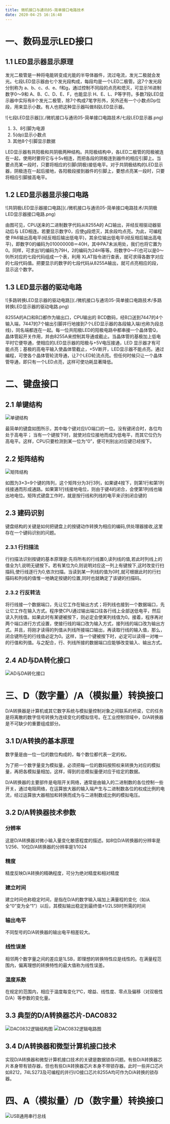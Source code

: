```yaml
---
title: 微机接口与通讯05-简单接口电路技术
date: 2020-04-25 16:16:48
---
```


# 一、数码显示LED接口

## 1.1 LED显示器显示原理

发光二极管是一种将电能转变成光能的半导体器件，流过电流，发光二极就会发光。七段LED显示器由七个发光段构成，每段均是一个LED二极管。这7个发光段分别称为 a、b、c、d、e、f和g，通过控制不同段的点亮和熄灭，可显示16进制数字0～9和 A、B、C、D、E、F，也能显示 H、E、L、P等字符。多数7段LED显示器中实际有8个发光二极管，除7个构成7笔字形外，另外还有一个小数点Dp位段，用来显示小数。有人也把这种显示器叫做8段LED显示器。

![七段LED显示器]](./微机接口与通讯05-简单接口电路技术/七段LED显示器.png)

1. 3、8引脚为电源
2. 5(dp)显示小数点
3. 其他8个引脚显示数据

LED显示器有共阳极和共阴极两种结构。共阳极结构中，各LED二极管的阳极被连在一起，使用时要将它与十5v相连，而把各段的阴极连到器件的相应引脚上。当要点亮某一段时，只要将相应的引脚(阴极)接低电平。对于共阴极结构的LED显示器，阴极连在一起后接地，各阳极段接到器件的引脚上，要想点亮某一段时，只要将相应引脚接高电平。

## 1.2 LED显示器显示接口电路

![共阴极LED显示器接口电路]](./微机接口与通讯05-简单接口电路技术/共阴极LED显示器接口电路.png)

由图可见，CPU送来的二进制数字代码从8255A的 A口输出，并经反相驱动器驱动后与 LED相连。若要显示数字0，应使g段熄灭，其余段均点亮。为此，可编程使 PA6输出高电平(经反相后输出低电平)，其余位输出低电平(经反相后输出高电平)，即数字0的编码为01000000B＝40H，其中PA7未派用处，我们也将它置为0。同样，可求出1的编码为79H，2的编码为24H等等。将数字0～F(也可以是0～9)所对应的七段代码组成一个表，利用 XLAT指令进行查表，就可求得各数字对应的七段代码值。把要显示的数字的七段代码从8255A输出，就可点亮相应的段，显示这个数字。

## 1.3 LED显示器的驱动电路

![多路转换LED显示器的驱动电路]](./微机接口与通讯05-简单接口电路技术/多路转换LED显示器的驱动电路.png)

8255A的A口和B口都作为输出口，CPU输出的 BCD数码，经B口送到7447的4个输入端，7447的7个输出引脚并行地接到7个LED显示器的各段输入端(也称为段总线)，同名端都连在一起。每一位共阳极LED的阳极电路中都串接一个晶体管Q，晶体管起开关作用，并由8255A来控制其导通或截止。当晶体管的基极加上低电平时它便导通，使相应的LED显示器的阳极与+5V电压接通，LED 显示器才有可能点亮；基极的高电平输入使晶体管截止，+5V断开，LED显示器不能点亮。通过编程，可使各个晶体管轮流导通，让7个LED轮流点亮。但任何时候只让一个晶体管导通，即只有一个LED点亮，这样可使功耗显著降低。

# 二、键盘接口

## 2.1 单键结构

![单键结构](./微机接口与通讯05-简单接口电路技术/单键结构.png)

最简单的键盘如图所示，其中每个键对应I/O端口的一位。没有键闭合时，各位均处于高电平； 当有一个键按下时，就使对应位接地而成为低电平，而其它位仍为高电平。这样，CPU只要检测到某一位为“0”，便可判别出对应键已经按下。

## 2.2 矩阵结构

![矩阵结构](./微机接口与通讯05-简单接口电路技术/矩阵结构.png)

如图为3×3=9个键的阵列，这个矩阵分为3行3列，如果键4按下，则第1行和第1列线接通而形成通路。如果第1行线接地电位，则由于键4的闭合，会使第1列线也输出地电位。矩阵式键盘工作时，就是按行线和列线的电平来识别闭合键的

## 2.3 建码识别

键盘结构的关键是如何把键盘上的按键动作转换为相应的编码,供处理器接收,这里存在一个键码识别的问题。

### 2.3.1 行扫描法

行扫描法识别按键的基本原理是:先将所有的行线置0,读列线的值,若此时列线上的值全为1,说明无键按下。若有某位为0,则说明对应这一列上有键按下,这时改变行扫描码,使行线逐行为0,依次扫描。当读到某一列线的值为0时,就可根据此时的行扫描码和列线的值惟一地确定按键的位置,同时也就确定了该键的扫描码。

### 2.3.2 行反转法

将行线接一个数据端口，先让它工作在输出方式；将列线也接到一个数据端口，先让它工作在输入方式。程序使CPU通过输出端口往各行线上全部送低电平，然后读入列线值。如果此时有某键被按下，则必定会使某列线值为0。接着，程序再对两个端口进行方式设置，使接行线的端口改为输入方式，接列线的端口改为输出方式。并且，将刚才读得的列值从列线所接端口输出，再读取行线的输入值，那么，闭合键所在的行线值必定为0。这样，当一个键被按下时，必定可以读得一对唯一的行值和列值。与之配合，行、列线所接的数据端口应能够改变输入、输出方式。

## 2.4 AD与DA转化接口

![AD与DA转化接口](./微机接口与通讯05-简单接口电路技术/AD与DA转化接口.png)

# 三、D（数字量）/A（模拟量）转换接口

D/A转换器是计算机或其它数字系统与模拟量控制对象之间联系的桥梁，它的任务是将离散的数字信号转换为连续变化的模拟信号。在工业控制领域中，D/A转换器是不可缺少的重要组成部分。

## 3.1 D/A转换的基本原理

数字量是由一位一位的数位构成的，每个数位都代表一定的权。

为了把一个数字量变为模拟量，必须把每一位的数码按照权来转换为对应的模拟量，再把各模拟量相加，这样，得到的总模拟量便对应于给定的数据。

D/A转换器的主要部件是电阻开关网络，通常是由输入的二进制数的各位控制一些开关，通过电阻网络，在运算放大器的输入端产生与二进制数各位的权成比例的电流，经过运算放大器相加和转换而成为与二进制数成比例的模拟电压。

## 3.2 D/A转换器技术参数

### 分辨率

这是D/A转换器对微小输入量变化敏感程度的描述。如8位D/A转换器的分辨率是1/256、10位D/A转换器的分辨率是1/1024

### 精度

精度反映D/A转换的精确程度，可分为绝对精度和相对精度

### 建立时间

建立时间也称稳定时间，是指在D/A的数字输入端加上满量程的变化（如从全“0”变为全“1”）以后，其模拟输出稳定到最终值±1/2LSB时所需的时间		

### 输出电平

不同型号的D/A转换器的输出电平相差较大。

### 线性误差

相邻两个数字量之间的差应是1LSB，即理想的转换特性应是线性的。在满量程范围内，偏离理想的转换特性的最大值称为线性误差。

### 温度系数

在规定的范围内，相应于温度每变化1℃，增益、线性度、零点及偏移（对双极性D/A）等参数的变化量。

## 3.3 典型的D/A转换器芯片-DAC0832

![DAC0832逻辑结构图](./微机接口与通讯05-简单接口电路技术/DAC0832逻辑结构图.png)
![DAC0832逻辑电路图](./微机接口与通讯05-简单接口电路技术/DAC0832逻辑电路图.png)

## 3.4 D/A转换器和微型计算机接口技术

实现D/A转换器和微型计算机接口技术的关键是数据锁存问题。有些D/A转换器芯片本身带有锁存器，但也有些D/A转换器芯片本身不带锁存器。此时一些并口芯片如8212，74LS273及可编程的并行I/O接口芯片8255A均可作为D/A转换的锁存器。

# 四、A（模拟量）/D（数字量）转换接口

![USB通用串行总线](./微机接口与通讯05-简单接口电路技术/USB通用串行总线.png)